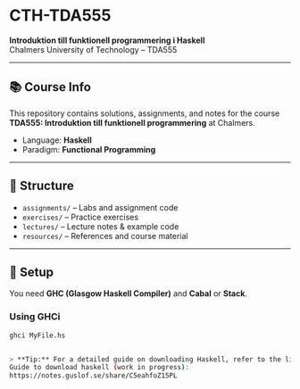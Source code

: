 # CTH-TDA555

**Introduktion till funktionell programmering i Haskell**  
Chalmers University of Technology – TDA555

---

## 📚 Course Info
This repository contains solutions, assignments, and notes for the course **TDA555: Introduktion till funktionell programmering** at Chalmers.

- Language: **Haskell**
- Paradigm: **Functional Programming**

---

## 📂 Structure
- `assignments/` – Labs and assignment code
- `exercises/` – Practice exercises
- `lectures/` – Lecture notes & example code
- `resources/` – References and course material

---

## 🔧 Setup
You need **GHC (Glasgow Haskell Compiler)** and **Cabal** or **Stack**.

### Using GHCi
```bash
ghci MyFile.hs


> **Tip:** For a detailed guide on downloading Haskell, refer to the link provided below.
Guide to download haskell (work in progress):
https://notes.guslof.se/share/C5eahfoZ15PL
